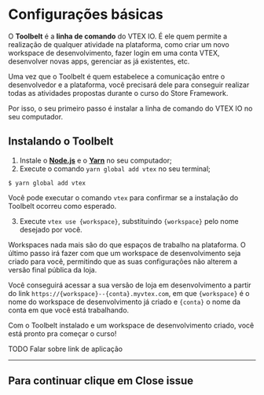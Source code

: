 # Configurações básicas

O **Toolbelt** é a **linha de comando** do VTEX IO. É ele quem permite a realização de qualquer atividade na plataforma, como criar um novo workspace de desenvolvimento, fazer login em uma conta VTEX, desenvolver novas apps, gerenciar as já existentes, etc.

Uma vez que o Toolbelt é quem estabelece a comunicação entre o desenvolvedor e a plataforma, você precisará dele para conseguir realizar todas as atividades propostas durante o curso do Store Framework. 

Por isso, o seu primeiro passo é instalar a linha de comando do VTEX IO no seu computador.   

## Instalando o Toolbelt

1. Instale o [**Node.js**](https://nodejs.org/) e o [**Yarn**](https://yarnpkg.com/) no seu computador;
2. Execute o comando `yarn global add vtex` no seu terminal;

```
$ yarn global add vtex
```

Você pode executar o comando `vtex` para confirmar se a instalação do Toolbelt ocorreu como esperado. 

3. Execute `vtex use {workspace}`, substituindo `{workspace}` pelo nome desejado por você.

Workspaces nada mais são do que espaços de trabalho na plataforma. O último passo irá fazer com que um workspace de desenvolvimento seja criado para você, permitindo que as suas configurações não alterem a versão final pública da loja. 

Você conseguirá acessar a sua versão de loja em desenvolvimento a partir do link `https://{workspace}--{conta}.myvtex.com`, em que `{workspace}` é o nome do workspace de desenvolvimento já criado e `{conta}` o nome da conta em que você está trabalhando. 

Com o Toolbelt instalado e um workspace de desenvolvimento criado, você está pronto pra começar o curso! 

TODO Falar sobre link de aplicação
 
----

## Para continuar clique em **Close issue**
